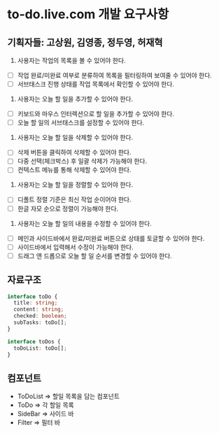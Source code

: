 # to-do.live.com 개발 요구사항

## 기획자들: 고상원, 김영종, 정두영, 허재혁

1. 사용자는 작업의 목록을 볼 수 있어야 한다.

- [ ] 작업 완료/미완료 여부로 분류하여 목록을 필터링하여 보여줄 수 있어야 한다.
- [ ] 서브태스크 진행 상태를 작업 목록에서 확인할 수 있어야 한다.

1. 사용자는 오늘 할 일을 추가할 수 있어야 한다.

- [ ] 키보드와 마우스 인터렉션으로 할 일을 추가할 수 있어야 한다.
- [ ] 오늘 할 일의 서브태스크를 설정할 수 있어야 한다.

1. 사용자는 오늘 할 일을 삭제할 수 있어야 한다.

- [ ] 삭제 버튼을 클릭하여 삭제할 수 있어야 한다.
- [ ] 다중 선택(체크박스) 후 일괄 삭제가 가능해야 한다.
- [ ] 컨텍스트 메뉴를 통해 삭제할 수 있어야 한다.

1. 사용자는 오늘 할 일을 정렬할 수 있어야 한다.

- [ ] 디폴트 정렬 기준은 최신 작업 순이어야 한다.
- [ ] 한글 자모 순으로 정렬이 가능해야 한다.

1. 사용자는 오늘 할 일의 내용을 수정할 수 있어야 한다.

- [ ] 메인과 사이드바에서 완료/미완료 버튼으로 상태를 토글할 수 있어야 한다.
- [ ] 사이드바에서 입력해서 수정이 가능해야 한다.
- [ ] 드래그 앤 드롭으로 오늘 할 일 순서를 변경할 수 있어야 한다.

## 자료구조

```ts
interface toDo {
  title: string;
  content: string;
  checked: boolean;
  subTasks: toDo[];
}

interface toDos {
  toDoList: toDo[];
}
```

## 컴포넌트

- ToDoList ⇒ 할일 목록을 담는 컴포넌트
- ToDo ⇒ 각 할일 목록
- SideBar ⇒ 사이드 바
- Filter ⇒ 필터 바
